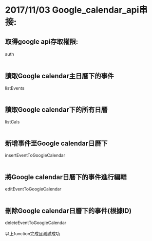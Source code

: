 # 2017/11/03 Google_calendar_api串接: <br />
## 取得google api存取權限: <br />
auth　<br /><br />
## 讀取Google calendar主日曆下的事件 <br />
listEvents<br /> <br />
## 讀取Google calendar下的所有日曆 <br />
listCals <br /> <br />
## 新增事件至Google calendar日曆下 <br />
insertEventToGoogleCalendar <br /> <br />
## 將Google calendar日曆下的事件進行編輯 <br />
editEventToGoogleCalendar <br /> <br />
## 刪除Google calendar日曆下的事件(根據ID) <br />
deleteEventToGoogleCalendar <br /><br />
以上function完成且測試成功 <br />
